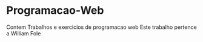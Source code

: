 # Programacao-Web
Contem Trabalhos e exercicios de programacao web 
Este trabalho pertence a William Fole
